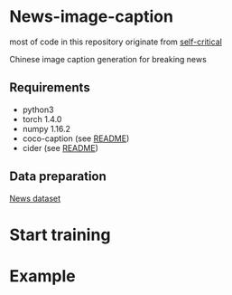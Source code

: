 # News-image-caption

most of code in this repository originate from [self-critical](https://github.com/ruotianluo/self-critical.pytorch)

Chinese image caption generation for breaking news
 
## Requirements
- python3
- torch 1.4.0
- numpy 1.16.2
- coco-caption (see [README](https://github.com/ruotianluo/self-critical.pytorch))
- cider (see [README](https://github.com/ruotianluo/self-critical.pytorch))


## Data preparation
[News dataset]()


# Start training


# Example

